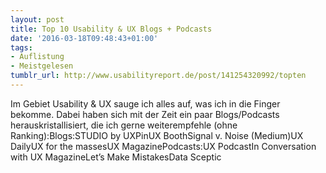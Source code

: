 ```yaml
---
layout: post
title: Top 10 Usability & UX Blogs + Podcasts
date: '2016-03-18T09:48:43+01:00'
tags:
- Auflistung
- Meistgelesen
tumblr_url: http://www.usabilityreport.de/post/141254320992/topten
---
```

Im Gebiet Usability & UX sauge ich alles auf, was ich in die Finger bekomme. Dabei haben sich mit der Zeit ein paar Blogs/Podcasts herauskristallisiert, die ich gerne weiterempfehle (ohne Ranking):Blogs:STUDIO by UXPinUX BoothSignal v. Noise (Medium)UX DailyUX for the massesUX MagazinePodcasts:UX PodcastIn Conversation with UX MagazineLet’s Make MistakesData Sceptic
